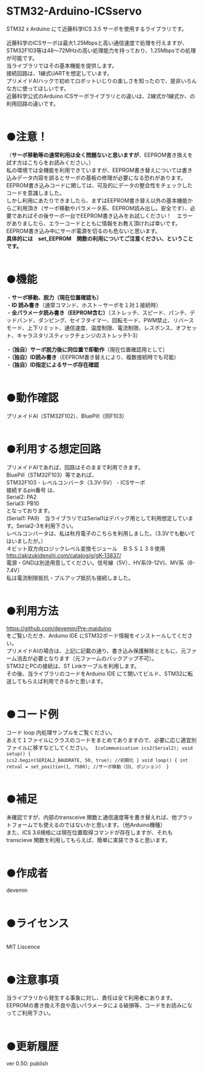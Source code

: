 # STM32-Arduino-ICSservo
STM32 x Arduino にて近藤科学ICS 3.5 サーボを使用するライブラリです。
<br>
<br>近藤科学のICSサーボは最大1.25Mbpsと高い通信速度で処理を行えますが、STM32F103等は48～72MHzの高い処理能力を持っており、1.25Mbpsでの処理が可能です。
<br>当ライブラリではその基本機能を提供します。
<br>接続回路は、1線式UARTを想定しています。
<br>プリメイドAIハックで初めてロボットいじりの楽しさを知ったので、是非いろんな方に使ってほしいです。
<br>近藤科学公式のArduino ICSサーボライブラリとの違いは、2線式か1線式か、の利用回路の違いです。
<br>
<br>
# ●注意！
（<b>サーボ移動等の通常利用は全く問題ないと思いますが</b>、EEPROM書き換えを試す方はこちらをお読みください。）
<br>私の環境では全機能を利用できていますが、EEPROM書き替えについては書き込みデータ内容を誤るとサーボの基板の修理が必要になる恐れがあります。
<br>EEPROM書き込みコードに関しては、可及的にデータの整合性をチェックしたコードを意識しました。
<br>しかし利用にあたりできましたら、まずはEEPROM書き替え以外の基本機能からご利用頂き（サーボ移動やパラメータ系、EEPROM読み出し。安全です）、必要であればその後サーボ一台でEEPROM書き込みをお試しください！　エラーがありましたら、エラーコードとともに情報をお教え頂ければ幸いです。
<br>EEPROM書き込み中にサーボ電源を切るのも危ないと思います。
<br><b>具体的には　set_EEPROM　関数の利用についてご注意ください、ということです。</b>
<br>
<br>
# ●機能
・<b>サーボ移動、脱力（現在位置確認も）</b>
<br>・<b>ID 読み書き</b>（通常コマンド、ホスト－サーボを１対１接続時）
<br>・<b>全パラメータ読み書き（EEPROM含む）</b>（ストレッチ、スピード、パンチ、デッドバンド、ダンピング、セイフタイマー、回転モード、PWM禁止、リバースモード、上下リミット、通信速度、温度制限、電流制限、レスポンス、オフセット、キャラスタリスティックチェンジのストレッチ1-3）</b>
<br>
<br>・<b>（独自）サーボ脱力後に同位置で即動作</b>（現在位置確認用として）
<br>・<b>（独自）ID読み書き</b>（EEPROM書き替えにより、複数接続時でも可能）
<br>・<b>（独自）ID指定によるサーボ存在確認</b>
<br>
<br>
# ●動作確認
プリメイドAI（STM32F102）、BluePill（同F103）
<br>
<br>
# ●利用する想定回路
プリメイドAIであれば、回路はそのままで利用できます。
<br>BluePill（STM32F103）等であれば、
<br>STM32F103 - レベルコンバータ（3.3V-5V） - ICSサーボ
<br>接続するpin番号 は、
<br>Serial2: PA2
<br>Serial3: PB10
<br>となっております。
<br>(Serial1: PA9)　当ライブラリではSerial1はデバッグ用として利用想定しています。Serial2-3を利用下さい。
<br>レベルコンバータは、私は秋月電子のこちらを利用しました。（3.3Vでも動いてはいましたが。）
<br>４ビット双方向ロジックレベル変換モジュール　ＢＳＳ１３８使用
<br>http://akizukidenshi.com/catalog/g/gK-13837/
<br>電源・GNDは別途用意してください。信号線（5V）、HV系(9-12V)、MV系（6-7.4V）
<br>私は電流制限抵抗・プルアップ抵抗も接続しました。
<br>
<br>
# ●利用方法
https://github.com/devemin/Pre-maiduino
<br>をご覧いただき、Arduino IDE にSTM32ボード情報をインストールしてください。
<br>プリメイドAIの場合は、上記に記載の通り、書き込み保護解除とともに、元ファーム消去が必要となります（元ファームのバックアップ不可）。
<br>STM32とPCの接続は、ST Linkケーブルを利用します。
<br>その後、当ライブラリのコードをArduino IDE にて開いてビルド、STM32に転送してもらえば利用できるかと思います。
<br>
<br>
# ●コード例
コード loop 内処理サンプルをご覧ください。
<br>あえて１ファイルにクラスのコードをまとめてありますので、必要に応じ適宜別ファイルに移すなどしてください。
<code>
IcsCommunication ics2(Serial2);
void setup() {
  ics2.begin(SERIAL2_BAUDRATE, 50, true);   //初期化
}
void loop() {
    int retval = set_position(1, 7500);     //サーボ移動（ID, ポジション）
} 
</code>
<br>
<br>
# ●補足
未確認ですが、内部のtransceive 関数と通信速度等を書き替えれば、他プラットフォームでも使えるのではないかと思います。（他Arduino機種）
<br>また、ICS 3.6規格には現在位置取得コマンドが存在しますが、それもtranscieve 関数を利用してもらえば、簡単に実装できると思います。
<br>
<br>
# ●作成者
devemin
<br>
<br>
# ●ライセンス
<br>MIT Liscence
<br>
<br>
# ●注意事項
当ライブラリから発生する事象に対し、責任は全て利用者にあります。
<br>EEPROMの書き換え不良や高いパラメータによる破損等、コードをお読みになってご利用下さい。
<br>
<br>
# ●更新履歴
ver 0.50:  publish
<br>
